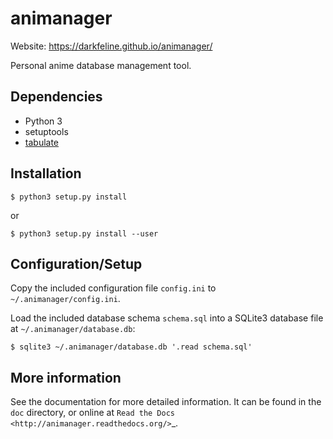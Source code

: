# animanager

Website: https://darkfeline.github.io/animanager/

Personal anime database management tool.

## Dependencies

* Python 3
* setuptools
* [tabulate][1]

[1]: https://pypi.python.org/pypi/tabulate

## Installation

    $ python3 setup.py install

or

    $ python3 setup.py install --user

## Configuration/Setup

Copy the included configuration file `config.ini` to `~/.animanager/config.ini`.

Load the included database schema `schema.sql` into a SQLite3 database file at
`~/.animanager/database.db`:

    $ sqlite3 ~/.animanager/database.db '.read schema.sql'

## More information

See the documentation for more detailed information.  It can be found in the
`doc` directory, or online at `Read the Docs
<http://animanager.readthedocs.org/>`_.
